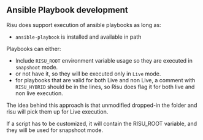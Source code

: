 ## Ansible Playbook development

Risu does support execution of ansible playbooks as long as:

- `ansible-playbook` is installed and available in path

Playbooks can either:

- Include `RISU_ROOT` environment variable usage so they are executed in `snapshoot` mode.
- or not have it, so they will be executed only in `Live` mode.
- for playbooks that are valid for both Live and non Live, a comment with `RISU_HYBRID` should be in the lines, so Risu does flag it for both live and non live execution.

The idea behind this approach is that unmodified dropped-in the folder and risu will pick them up for Live execution.

If a script has to be customized, it will contain the RISU_ROOT variable, and they will be used for snapshoot mode.
